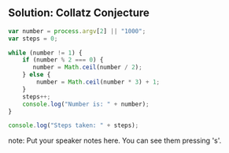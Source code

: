##  Solution: Collatz Conjecture

````javascript
var number = process.argv[2] || "1000";
var steps = 0;

while (number != 1) {
    if (number % 2 === 0) {
       number = Math.ceil(number / 2);
    } else {
        number = Math.ceil(number * 3) + 1;
    }
    steps++;
    console.log("Number is: " + number);
}

console.log("Steps taken: " + steps);
````

note:
    Put your speaker notes here.
    You can see them pressing 's'.

